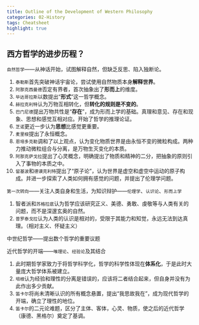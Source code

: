 ```yaml
---
title: Outline of the Development of Western Philosophy
categories: 02-History
tags: Cheatsheet
highlight: true
---
```


## 西方哲学的进步历程？

`自然哲学`——从神话开始，试图解释自然，但缺乏反思、陷入独断论。
   1. `泰勒斯`首先突破神话宇宙论，尝试使用自然物质本身**解释世界**。
   2. `阿那克西曼德`否定有界者，首次抽象出了**形而上**的维度。
   3. `毕达哥拉斯`以数提出“**形式**”这一哲学概念。
   4. `赫拉克利特`认为万物互相转化，但**转化的规则是不变的**。
   5. `巴门尼德`提出万物共性是“**存在**”，成为形而上学的基础。真理和意见、存在和现象、思想和感觉互相对应。开始了哲学的推理论证。
   6. `芝诺`更近一步认为**思想**比感觉更重要。
   7. `麦里梭`提出了永恒概念。
   8. `恩培多克勒`调和了以上观点，认为变化物质世界是由永恒不变的微粒构成。两种力推动微粒组合与分离，是万物生灭变化的本质。
   9. `阿那克萨戈拉`提出了心灵概念，明确提出了物质和精神的二分，把抽象的原则引入了事物的本质之中。
   10. `留基波`和`德谟克利特`提出了“原子论”，认为世界是虚空和虚空中运动的原子构成。并进一步探索了人类如何拥有感觉的问题，并提出了伦理学问题。

`第一次转向`——关注人类自身和生活，为知识辩护——`伦理学`、`认识论`、`形而上学`
   1. 智者派和`苏格拉底`认为哲学应该研究正义、美德、勇敢、虔敬等与人类有关的问题，而不是深邃玄奥的自然。
   2. `普罗泰戈拉`认为人类的认识是相对的，受限于其能力和知觉，永远无法到达真理。（相对主义、怀疑主义）

中世纪哲学——提出数个哲学的重要议题

近代哲学的开端——`唯理论`、`经验论`及其结合
   1. 此时期哲学家致力于将哲学科学化，哲学的科学性体现在**体系化**，于是此时大量庞大哲学体系被建立。
   2. `培根`认为经验和理性的分离是错误的，应该将二者结合起来，但自身并没有为此作出多少贡献。
   3. `笛卡尔`将尚未清晰认识的所有概念悬置，提出“我思故我在”，成为现代哲学的开端，确立了理性的地位。
   4. `笛卡尔`的二元论难题，区分了主体、客体，心灵、物质，使之后的近代哲学（康德、黑格尔）奠定了基调。